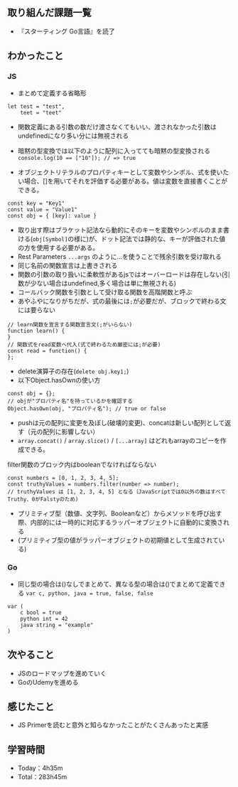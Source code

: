 ## 取り組んだ課題一覧
- 『スターティング Go言語』を読了

## わかったこと
### JS
- まとめて定義する省略形
```
let test = "test",
    teet = "teet"
```

- 関数定義にある引数の数だけ渡さなくてもいい、渡されなかった引数はundefinedになり多い分には無視される
- 暗黙の型変換では以下のように配列に入ってても暗黙の型変換される
`console.log(10 == ["10"]); // => true`

- オブジェクトリテラルのプロパティキーとして変数やシンボル、式を使いたい場合、[]を用いてそれを評価する必要がある。値は変数を直接書くことができる。
```
const key = "Key1"
const value = "Value1"
const obj = { [key]: value }
```
- 取り出す際はブラケット記法なら動的にそのキーを変数やシンボルのまま書ける(`obj[Symbol]`の様に)が、ドット記法では静的な、キーが評価された値の方を使用する必要がある。
- Rest Parameters `...args` のように...を使うことで残余引数を受け取れる
- 同じ名前の関数宣言は上書きされる
- 関数の引数の取り扱いに柔軟性があるjsではオーバーロードは存在しない(引数が少ない場合はundefined,多く場合は単に無視される)
- コールバック関数を引数として受け取る関数を高階関数と呼ぶ
- あやふやになりがちだが、式の最後には`;`が必要だが、ブロックで終わる文には要らない
```
// learn関数を宣言する関数宣言文(;がいらない)
function learn() {
}
// 関数式をread変数へ代入(式で終わるため厳密には;が必要)
const read = function() {
};
```

- delete演算子の存在(`delete obj.key1;`)
- 以下Object.hasOwnの使い方
```
const obj = {};
// objが"プロパティ名"を持っているかを確認する
Object.hasOwn(obj, "プロパティ名"); // true or false
```
- pushは元の配列に変更を及ぼし(破壊的変更)、concatは新しい配列として返す（元の配列に影響しない）
- `array.concat()` / `array.slice()` / `[...array]` はどれもarrayのコピーを作成できる。

filter関数のブロック内はbooleanでなければならない
```
const numbers = [0, 1, 2, 3, 4, 5];
const truthyValues = numbers.filter(number => number);
// truthyValues は [1, 2, 3, 4, 5] となる（JavaScriptでは0以外の数はすべてTruthy、0がFalstyのため)
```

- プリミティブ型（数値、文字列、Booleanなど）からメソッドを呼び出す際、内部的には一時的に対応するラッパーオブジェクトに自動的に変換される
- (プリミティブ型の値がラッパーオブジェクトの初期値として生成されている)

### Go
- 同じ型の場合は()なしでまとめて、異なる型の場合は()でまとめて定義できる
`var c, python, java = true, false, false`
```
var (
    c bool = true
    python int = 42
    java string = "example"
)
```

## 次やること
- JSのロードマップを進めていく
- GoのUdemyを進める

## 感じたこと
- JS Primerを読むと意外と知らなかったことがたくさんあったと実感

## 学習時間　
- Today：4h35m
- Total：283h45m
